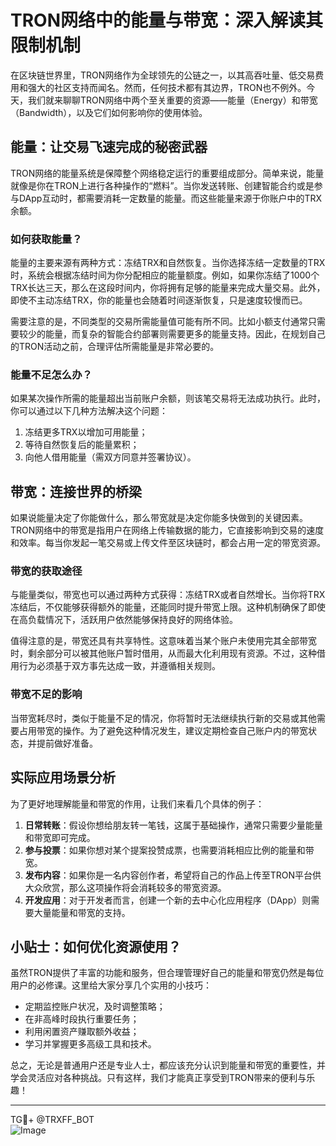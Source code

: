 # TRON网络中的能量与带宽：深入解读其限制机制

在区块链世界里，TRON网络作为全球领先的公链之一，以其高吞吐量、低交易费用和强大的社区支持而闻名。然而，任何技术都有其边界，TRON也不例外。今天，我们就来聊聊TRON网络中两个至关重要的资源——能量（Energy）和带宽（Bandwidth），以及它们如何影响你的使用体验。

## 能量：让交易飞速完成的秘密武器

TRON网络的能量系统是保障整个网络稳定运行的重要组成部分。简单来说，能量就像是你在TRON上进行各种操作的“燃料”。当你发送转账、创建智能合约或是参与DApp互动时，都需要消耗一定数量的能量。而这些能量来源于你账户中的TRX余额。

### 如何获取能量？

能量的主要来源有两种方式：冻结TRX和自然恢复。当你选择冻结一定数量的TRX时，系统会根据冻结时间为你分配相应的能量额度。例如，如果你冻结了1000个TRX长达三天，那么在这段时间内，你将拥有足够的能量来完成大量交易。此外，即使不主动冻结TRX，你的能量也会随着时间逐渐恢复，只是速度较慢而已。

需要注意的是，不同类型的交易所需能量值可能有所不同。比如小额支付通常只需要较少的能量，而复杂的智能合约部署则需要更多的能量支持。因此，在规划自己的TRON活动之前，合理评估所需能量是非常必要的。

### 能量不足怎么办？

如果某次操作所需的能量超出当前账户余额，则该笔交易将无法成功执行。此时，你可以通过以下几种方法解决这个问题：

1. 冻结更多TRX以增加可用能量；
2. 等待自然恢复后的能量累积；
3. 向他人借用能量（需双方同意并签署协议）。

## 带宽：连接世界的桥梁

如果说能量决定了你能做什么，那么带宽就是决定你能多快做到的关键因素。TRON网络中的带宽是指用户在网络上传输数据的能力，它直接影响到交易的速度和效率。每当你发起一笔交易或上传文件至区块链时，都会占用一定的带宽资源。

### 带宽的获取途径

与能量类似，带宽也可以通过两种方式获得：冻结TRX或者自然增长。当你将TRX冻结后，不仅能够获得额外的能量，还能同时提升带宽上限。这种机制确保了即使在高负载情况下，活跃用户依然能够保持良好的网络体验。

值得注意的是，带宽还具有共享特性。这意味着当某个账户未使用完其全部带宽时，剩余部分可以被其他账户暂时借用，从而最大化利用现有资源。不过，这种借用行为必须基于双方事先达成一致，并遵循相关规则。

### 带宽不足的影响

当带宽耗尽时，类似于能量不足的情况，你将暂时无法继续执行新的交易或其他需要占用带宽的操作。为了避免这种情况发生，建议定期检查自己账户内的带宽状态，并提前做好准备。

## 实际应用场景分析

为了更好地理解能量和带宽的作用，让我们来看几个具体的例子：

1. **日常转账**：假设你想给朋友转一笔钱，这属于基础操作，通常只需要少量能量和带宽即可完成。
2. **参与投票**：如果你想对某个提案投赞成票，也需要消耗相应比例的能量和带宽。
3. **发布内容**：如果你是一名内容创作者，希望将自己的作品上传至TRON平台供大众欣赏，那么这项操作将会消耗较多的带宽资源。
4. **开发应用**：对于开发者而言，创建一个新的去中心化应用程序（DApp）则需要大量能量和带宽的支持。

## 小贴士：如何优化资源使用？

虽然TRON提供了丰富的功能和服务，但合理管理好自己的能量和带宽仍然是每位用户的必修课。这里给大家分享几个实用的小技巧：

- 定期监控账户状况，及时调整策略；
- 在非高峰时段执行重要任务；
- 利用闲置资产赚取额外收益；
- 学习并掌握更多高级工具和技术。

总之，无论是普通用户还是专业人士，都应该充分认识到能量和带宽的重要性，并学会灵活应对各种挑战。只有这样，我们才能真正享受到TRON带来的便利与乐趣！

---

TG💪+ @TRXFF_BOT  
![Image](https://github.com/user-attachments/assets/a9ced9e0-a9b8-4136-8aef-a09665821e59)